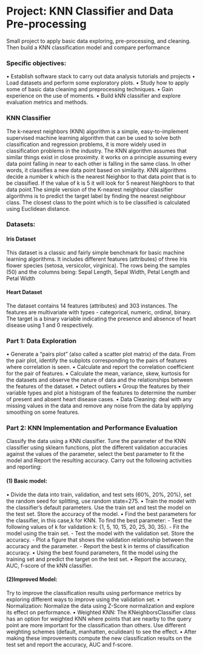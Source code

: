 # Project: KNN Classifier and Data Pre-processing
Small project to apply basic data exploring, pre-processing, and cleaning. Then build a KNN classification model and compare performance


### Specific objectives:
• Establish software stack to carry out data analysis tutorials and projects
• Load datasets and perform some exploratory plots.
• Study how to apply some of basic data cleaning and preprocessing techniques.
• Gain experience on the use of moments. 
• Build kNN classifier and explore evaluation metrics and methods.


### KNN Classifier
The k-nearest neighbors (KNN) algorithm is a simple, easy-to-implement supervised machine learning algorithm that can be used to solve both classification and regression problems, it is more widely used in classification problems in the industry. The KNN algorithm assumes that similar things exist in close proximity. it works on a principle assuming every data point falling in near to each other is falling in the same class. In other words, it classifies a new data point based on similarity.
KNN algorithms decide a number k which is the nearest Neighbor to that data point that is to be classified. If the value of k is 5 it will look for 5 nearest Neighbors to that data point.The simple version of the K-nearest neighbour classifier algorithms is to predict the target label by finding the nearest neighbour class. The closest class to the point which is to be classified is calculated using Euclidean distance. 


### Datasets:
#### Iris Dataset
This dataset is a classic and fairly simple benchmark for basic machine learning algorithms. It includes different features (attributes) of three Iris flower species (setosa, versicolor, virginica). The rows being the samples (50) and the columns being: Sepal Length, Sepal Width, Petal Length and Petal Width

#### Heart Dataset
The dataset contains 14 features (attributes) and 303 instances. The features are multivariate with types - categorical, numeric, ordinal, binary. The target
is a binary variable indicating the presence and absence of heart disease using 1 and 0 respectively.


### Part 1: Data Exploration
• Generate a “pairs plot” (also called a scatter plot matrix) of the data. From the pair plot, identify the subplots corresponding to the pairs of features where correlation is seen.
• Calculate and report the correlation coefficient for the pair of features.
• Calculate the mean, variance, skew, kurtosis for the datasets and observe the nature of data and the relationships between the features of the dataset.
• Detect outliers
• Group the features by their variable types and plot a histogram of the features to determine the number of present and absent heart disease cases.
• Data Cleaning: deal with any missing values in the data and remove any noise from the data by applying smoothing on some features. 


### Part 2: KNN Implementation and Performance Evaluation
Classify the data using a KNN classifier. Tune the parameter of the KNN classifier using sklearn functions, plot the different validation accuracies
against the values of the parameter, select the best parameter to fit the model and Report the resulting accuracy. Carry out the following activities and reporting:

#### (1) Basic model:
• Divide the data into train, validation, and test sets (60%, 20%, 20%), set the random seed for splitting, use random state=275.
• Train the model with the classifier’s default parameters. Use the train set and test the model on the test set. Store the accuracy of the model.
• Find the best parameters for the classifier, in this case,k for KNN. To find the best parameter:
    - Test the following values of k for validation k: {1, 5, 10, 15, 20, 25, 30, 35}.
    - Fit the model using the train set.
    - Test the model with the validation set. Store the accuracy.
    - Plot a figure that shows the validation relationship between the accuracy and the parameter.
    - Report the best k in terms of classification accuracy.
• Using the best found parameters, fit the model using the training set and predict the target on the test set.
• Report the accuracy, AUC, f-score of the kNN classifier.

#### (2)Improved Model:
Try to improve the classification results using performance metrics by exploring different ways to improve using the validation set.
• Normalization: Normalize the data using Z-Score normalization and explore its effect on performance.
• Weighted KNN: The KNeighborsClassifier class has an option for weighted KNN where points that are nearby to the query point are more important for the classification than others. Use different weighting schemes (default, manhatten, eculidean) to see the effect.
• After making these improvements compute the new classification results on the test set and report the accuracy, AUC and f-score.
